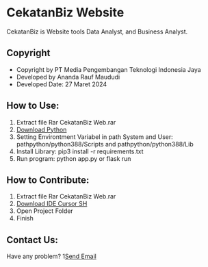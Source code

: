 # CekatanBiz Website 
CekatanBiz is Website tools Data Analyst, and Business Analyst. 

## Copyright
- Copyright by PT Media Pengembangan Teknologi Indonesia Jaya
- Developed by Ananda Rauf Maududi
- Developed Date: 27 Maret 2024

## How to Use:
1. Extract file Rar CekatanBiz Web.rar
2. [Download Python](https://www.python.org/downloads/)
3. Setting Environtment Variabel in path System and User: pathpython/python388/Scripts and pathpython/python388/Lib
5. Install Library: pip3 install -r requirements.txt
6. Run program: python app.py or flask run


## How to Contribute:
1. Extract file Rar CekatanBiz Web.rar
2. [Download IDE Cursor SH](https://cursor.sh/)
3. Open Project Folder
4. Finish

## Contact Us:
Have any problem?
1[Send Email](https://mailto:tmdgroupid@gmail.com)

